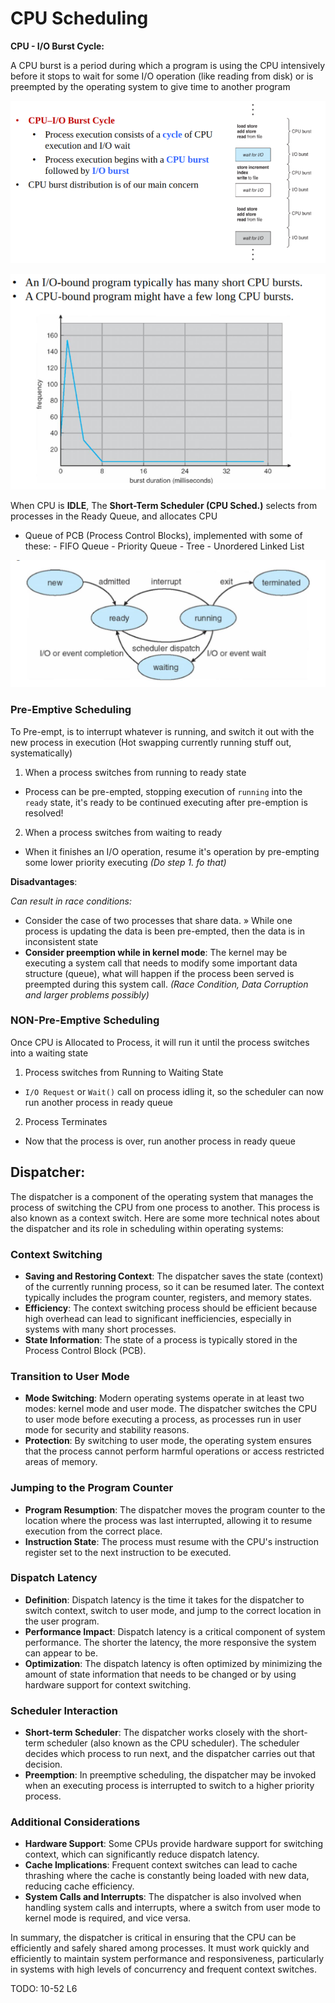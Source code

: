 # CPU Scheduling

**CPU - I/O Burst Cycle:**

A CPU burst is a period during which a program is using the CPU intensively before it stops to wait for some I/O operation (like reading from disk) or is preempted by the operating system to give time to another program

![OS72](./static/OS_72.png)

![OS72](./static/OS_73.png)

When CPU is **IDLE**, The **Short-Term Scheduler (CPU Sched.)** selects from processes in the Ready Queue, and allocates CPU 
- Queue of PCB (Process Control Blocks), implemented with some of these:
        - FIFO Queue
        - Priority Queue
        - Tree
        - Unordered Linked List

![OS72](./static/OS_74.png)

### Pre-Emptive Scheduling

To Pre-empt, is to interrupt whatever is running, and switch it out with the new process in execution (Hot swapping currently running stuff out, systematically)

1. When a process switches from running to ready state
- Process can be pre-empted, stopping execution of `running` into the `ready` state, it's ready to be continued executing after pre-emption is resolved!

2.  When a process switches from waiting to ready
- When it finishes an I/O operation, resume it's operation by pre-empting some lower priority executing *(Do step 1. fo that)*

**Disadvantages**:

*Can result in race conditions:*
- Consider the case of two processes that share data.
» While one process is updating the data is been pre-empted, then the data is in inconsistent state
- **Consider preemption while in kernel mode**: The kernel may be executing a system call that needs to modify some important data structure (queue), what will happen if the process been served is preempted during this system call. *(Race Condition, Data Corruption and larger problems possibly)*


### NON-Pre-Emptive Scheduling

Once CPU is Allocated to Process, it will run it until the process switches into a waiting state

1. Process switches from Running to Waiting State
- `I/O Request` or `Wait()` call on process idling it, so the scheduler can now run another process in ready queue

2. Process Terminates
- Now that the process is over, run another process in ready queue

## Dispatcher:

The dispatcher is a component of the operating system that manages the process of switching the CPU from one process to another. This process is also known as a context switch. Here are some more technical notes about the dispatcher and its role in scheduling within operating systems:

### Context Switching
- **Saving and Restoring Context**: The dispatcher saves the state (context) of the currently running process, so it can be resumed later. The context typically includes the program counter, registers, and memory states.
- **Efficiency**: The context switching process should be efficient because high overhead can lead to significant inefficiencies, especially in systems with many short processes.
- **State Information**: The state of a process is typically stored in the Process Control Block (PCB).

### Transition to User Mode
- **Mode Switching**: Modern operating systems operate in at least two modes: kernel mode and user mode. The dispatcher switches the CPU to user mode before executing a process, as processes run in user mode for security and stability reasons.
- **Protection**: By switching to user mode, the operating system ensures that the process cannot perform harmful operations or access restricted areas of memory.

### Jumping to the Program Counter
- **Program Resumption**: The dispatcher moves the program counter to the location where the process was last interrupted, allowing it to resume execution from the correct place.
- **Instruction State**: The process must resume with the CPU's instruction register set to the next instruction to be executed.

### Dispatch Latency
- **Definition**: Dispatch latency is the time it takes for the dispatcher to switch context, switch to user mode, and jump to the correct location in the user program.
- **Performance Impact**: Dispatch latency is a critical component of system performance. The shorter the latency, the more responsive the system can appear to be.
- **Optimization**: The dispatch latency is often optimized by minimizing the amount of state information that needs to be changed or by using hardware support for context switching.

### Scheduler Interaction
- **Short-term Scheduler**: The dispatcher works closely with the short-term scheduler (also known as the CPU scheduler). The scheduler decides which process to run next, and the dispatcher carries out that decision.
- **Preemption**: In preemptive scheduling, the dispatcher may be invoked when an executing process is interrupted to switch to a higher priority process.

### Additional Considerations
- **Hardware Support**: Some CPUs provide hardware support for switching context, which can significantly reduce dispatch latency.
- **Cache Implications**: Frequent context switches can lead to cache thrashing where the cache is constantly being loaded with new data, reducing cache efficiency.
- **System Calls and Interrupts**: The dispatcher is also involved when handling system calls and interrupts, where a switch from user mode to kernel mode is required, and vice versa.

In summary, the dispatcher is critical in ensuring that the CPU can be efficiently and safely shared among processes. It must work quickly and efficiently to maintain system performance and responsiveness, particularly in systems with high levels of concurrency and frequent context switches.

TODO: 10-52 L6